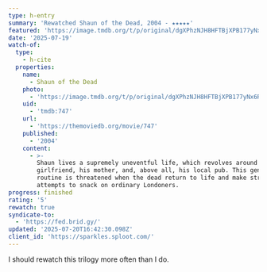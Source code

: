 ```yaml
---
type: h-entry
summary: 'Rewatched Shaun of the Dead, 2004 - ★★★★★'
featured: 'https://image.tmdb.org/t/p/original/dgXPhzNJH8HFTBjXPB177yNx6RI.jpg'
date: '2025-07-19'
watch-of:
  type:
    - h-cite
  properties:
    name:
      - Shaun of the Dead
    photo:
      - 'https://image.tmdb.org/t/p/original/dgXPhzNJH8HFTBjXPB177yNx6RI.jpg'
    uid:
      - 'tmdb:747'
    url:
      - 'https://themoviedb.org/movie/747'
    published:
      - '2004'
    content:
      - >-
        Shaun lives a supremely uneventful life, which revolves around his
        girlfriend, his mother, and, above all, his local pub. This gentle
        routine is threatened when the dead return to life and make strenuous
        attempts to snack on ordinary Londoners.
progress: finished
rating: '5'
rewatch: true
syndicate-to:
  - 'https://fed.brid.gy/'
updated: '2025-07-20T16:42:30.098Z'
client_id: 'https://sparkles.sploot.com/'
---
```

I should rewatch this trilogy more often than I do.
